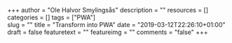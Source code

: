 +++
author = "Ole Halvor Smylingsås"
description = ""
resources = []
categories = []
tags = ["PWA"]  
slug = ""
title = "Transform into PWA"
date = "2019-03-12T22:26:10+01:00"
draft = false
featuretext = ""
featureimg = ""
comments = "false"
+++
